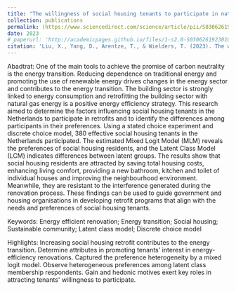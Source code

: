 ```yaml
---
title: "The willingness of social housing tenants to participate in natural gas-free heating systems project: Insights from a stated choice experiment in the Netherlands"
collection: publications
permalink: (https://www.sciencedirect.com/science/article/pii/S030626192301070X)
date: 2023
# paperurl: 'http://academicpages.github.io/files/1-s2.0-S030626192301070X-main.pdf'
citation: 'Liu, X., Yang, D., Arentze, T., & Wielders, T. (2023). The willingness of social housing tenants to participate in natural gas-free heating systems project: Insights from a stated choice experiment in the Netherlands. Applied Energy, 350, 121706.'
---
```


Abadtrat: One of the main tools to achieve the promise of carbon neutrality is the energy transition. Reducing dependence on traditional energy and promoting the use of renewable energy drives changes in the energy sector and contributes to the energy transition. The building sector is strongly linked to energy consumption and retrofitting the building sector with natural gas energy is a positive energy efficiency strategy. This research aimed to determine the factors influencing social housing tenants in the Netherlands to participate in retrofits and to identify the differences among participants in their preferences. Using a stated choice experiment and discrete choice model, 380 effective social housing tenants in the Netherlands participated. The estimated Mixed Logit Model (MLM) reveals the preferences of social housing residents, and the Latent Class Model (LCM) indicates differences between latent groups. The results show that social housing residents are attracted by saving total housing costs, enhancing living comfort, providing a new bathroom, kitchen and toilet of individual houses and improving the neighbourhood environment. Meanwhile, they are resistant to the interference generated during the renovation process. These findings can be used to guide government and housing organisations in developing retrofit programs that align with the needs and preferences of social housing tenants.

Keywords: Energy efficient renovation; Energy transition; Social housing; Sustainable community; Latent class model; Discrete choice model

Highlights:
Increasing social housing retrofit contributes to the energy transition.
Determine attributes in promoting tenants' interest in energy-efficiency renovations.
Captured the preference heterogeneity by a mixed logit model.
Observe heterogeneous preferences among latent class membership respondents.
Gain and hedonic motives exert key roles in attracting tenants' willingness to participate.
